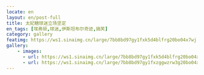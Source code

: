 ```yaml
---
locate: en
layout: en/post-full
title: 太妃糖球迷立场坚定
en_tags: [埃弗顿,球迷,伊斯坦布尔奇迹,搞笑]
category: gallery
featimg: https://ws1.sinaimg.cn/large/7bb8bd97gy1fxk5d4blfrg20bo04x7wj.gif
gallery:
    - images:
      - url: https://ws1.sinaimg.cn/large/7bb8bd97gy1fxk5d4blfrg20bo04x7wj.gif
      - url: https://ws1.sinaimg.cn/large/7bb8bd97gy1fxzggwzrw3g20bo04xhdu.gif
---
```

